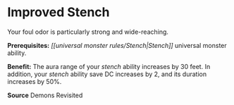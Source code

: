 ﻿---
cssclass: [feats]

---
# Improved Stench

Your foul odor is particularly strong and wide-reaching.

**Prerequisites:** _[[universal monster rules/Stench|Stench]]_ universal monster ability.

**Benefit:** The aura range of your _stench_ ability increases by 30 feet. In addition, your _stench_ ability save DC increases by 2, and its duration increases by 50%.

**Source** Demons Revisited